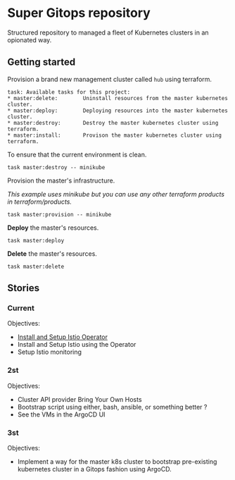 # Super Gitops repository

Structured repository to managed a fleet of Kubernetes clusters in an opionated way.

## Getting started

Provision a brand new management cluster called `hub` using terraform.

```text
task: Available tasks for this project:
* master:delete:        Uninstall resources from the master kubernetes cluster.
* master:deploy:        Deploying resources into the master kubernetes cluster.
* master:destroy:       Destroy the master kubernetes cluster using terraform.
* master:install:       Provison the master kubernetes cluster using terraform.
```

To ensure that the current environment is clean.

```shell
task master:destroy -- minikube
```

Provision the master's infrastructure.

*This example uses minikube but you can use any other terraform products in terraform/products.*

```shell
task master:provision -- minikube
```

**Deploy** the master's resources.

```shell
task master:deploy
```

**Delete** the master's resources.

```shell
task master:delete
```

## Stories

### Current

Objectives:

- [Install and Setup Istio Operator](https://istio.io/latest/docs/setup/install/operator)
- Install and Setup Istio using the Operator
- Setup Istio monitoring

### 2st

Objectives:

- Cluster API provider Bring Your Own Hosts
- Bootstrap script using either, bash, ansible, or something better ?
- See the VMs in the ArgoCD UI

### 3st

Objectives:

- Implement a way for the master k8s cluster to bootstrap pre-existing kubernetes cluster in a Gitops fashion using ArgoCD.
